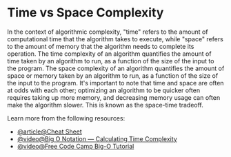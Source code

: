 # Time vs Space Complexity

In the context of algorithmic complexity, "time" refers to the amount of computational time that the algorithm takes to execute, while "space" refers to the amount of memory that the algorithm needs to complete its operation. The time complexity of an algorithm quantifies the amount of time taken by an algorithm to run, as a function of the size of the input to the program. The space complexity of an algorithm quantifies the amount of space or memory taken by an algorithm to run, as a function of the size of the input to the program. It's important to note that time and space are often at odds with each other; optimizing an algorithm to be quicker often requires taking up more memory, and decreasing memory usage can often make the algorithm slower. This is known as the space-time tradeoff.

Learn more from the following resources:

- [@article@Cheat Sheet](https://www.bigocheatsheet.com/)
- [@video@Big O Notation — Calculating Time Complexity](https://www.youtube.com/watch?v=Z0bH0cMY0E8)
- [@video@Free Code Camp Big-O Tutorial](https://youtu.be/Mo4vesaut8g?si=1jyb-EkfCLf9PNND)
  
